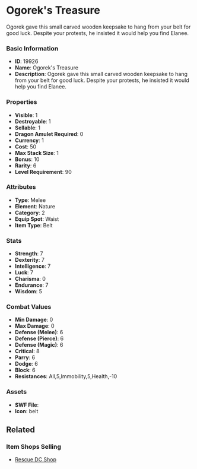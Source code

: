 # Ogorek's Treasure

Ogorek gave this small carved wooden keepsake to hang from your belt for good luck. Despite your protests, he insisted it would help you find Elanee.

### Basic Information

- **ID**: 19926
- **Name**: Ogorek&#039;s Treasure
- **Description**: Ogorek gave this small carved wooden keepsake to hang from your belt for good luck. Despite your protests, he insisted it would help you find Elanee.

### Properties

- **Visible**: 1
- **Destroyable**: 1
- **Sellable**: 1
- **Dragon Amulet Required**: 0
- **Currency**: 1
- **Cost**: 50
- **Max Stack Size**: 1
- **Bonus**: 10
- **Rarity**: 6
- **Level Requirement**: 90

### Attributes

- **Type**: Melee
- **Element**: Nature
- **Category**: 2
- **Equip Spot**: Waist
- **Item Type**: Belt

### Stats

- **Strength**: 7
- **Dexterity**: 7
- **Intelligence**: 7
- **Luck**: 7
- **Charisma**: 0
- **Endurance**: 7
- **Wisdom**: 5

### Combat Values

- **Min Damage**: 0
- **Max Damage**: 0
- **Defense (Melee)**: 6
- **Defense (Pierce)**: 6
- **Defense (Magic)**: 6
- **Critical**: 8
- **Parry**: 6
- **Dodge**: 6
- **Block**: 6
- **Resistances**: All,5,Immobility,5,Health,-10

### Assets

- **SWF File**: 
- **Icon**: belt

## Related

### Item Shops Selling

- [Rescue DC Shop](../item-shops/336-rescue-dc-shop.md)

